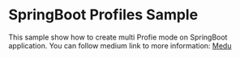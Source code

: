 # SpringBoot Profiles Sample
This sample show how to create multi Profie mode on SpringBoot application.
You can follow medium link to more information:
[Medu](https://medium.com/@sajjad_dehghani/profile-in-springboot-4ed1b88afd21)
